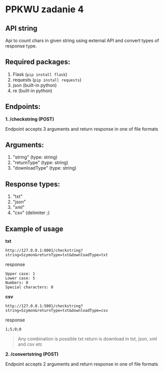 # PPKWU zadanie 4
## API string

Api to count chars in given string using external API and convert types of response type.

## Required packages:
1. Flask (```pip install flask```)
2. requests (``` pip install requests ```)
3. json (built-in python)
4. re (built-in python)

## Endpoints:

**1. /checkstring (POST)**
	
Endpoint accepts 3 arguments and return response in one of file formats 

## Arguments: 
1. "string" (type: string)
2. "returnType" (type: string)
3. "downloadType" (type: string)

## Response types:
1. "txt"
2. "json"
3. "xml"
4. "csv" (delimiter ;)

## Example of usage
**txt**

	http://127.0.0.1:8001/checkstring?string=Szymon&returnType=txt&downloadType=txt

response 
```
Upper case: 1
Lower case: 5
Numbers: 0
Special characters: 0
```

**csv**

	http://127.0.0.1:5001/checkstring?string=Szymon&returnType=txt&downloadType=csv

response 
```
1;5;0;0
```
> Any combination is possible 
> txt return is download in txt, json, xml and csv
> etc


**2. /convertstring (POST)**
	
Endpoint accepts 2 arguments and return response in one of file formats 
